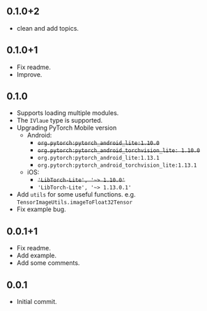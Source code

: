 ## 0.1.0+2

* clean and add topics.

## 0.1.0+1

* Fix readme.
* Improve.

## 0.1.0

* Supports loading multiple modules.
* The `IVlaue` type is supported.
* Upgrading PyTorch Mobile version
  - Android:
    - ~~`org.pytorch:pytorch_android_lite:1.10.0`~~
    - ~~`org.pytorch:pytorch_android_torchvision_lite: 1.10.0`~~
    - `org.pytorch:pytorch_android_lite:1.13.1`
    - `org.pytorch:pytorch_android_torchvision_lite:1.13.1`
  - iOS:
    - ~~`'LibTorch-Lite', '~> 1.10.0'`~~
    - `'LibTorch-Lite', '~> 1.13.0.1'`
* Add `utils` for some useful functions. e.g. `TensorImageUtils.imageToFloat32Tensor`
* Fix example bug.

## 0.0.1+1

* Fix readme.
* Add example.
* Add some comments.

## 0.0.1

* Initial commit.
